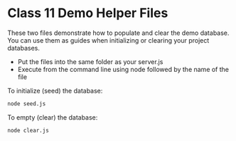 # Class 11 Demo Helper Files

These two files demonstrate how to populate and clear the demo database. You can use them as guides when initializing or clearing your project databases.

- Put the files into the same folder as your server.js
- Execute from the command line using node followed by the name of the file

To initialize (seed) the database:

```bash
node seed.js
```

To empty (clear) the database:

```bash
node clear.js
```
